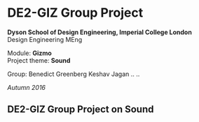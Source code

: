 # DE2-GIZ Group Project

**Dyson School of Design Engineering, Imperial College London**  
Design Engineering MEng  

Module: **Gizmo**  
Project theme: **Sound**  

Group:
Benedict Greenberg
Keshav Jagan
..
..

*Autumn 2016*


## DE2-GIZ Group Project on Sound

